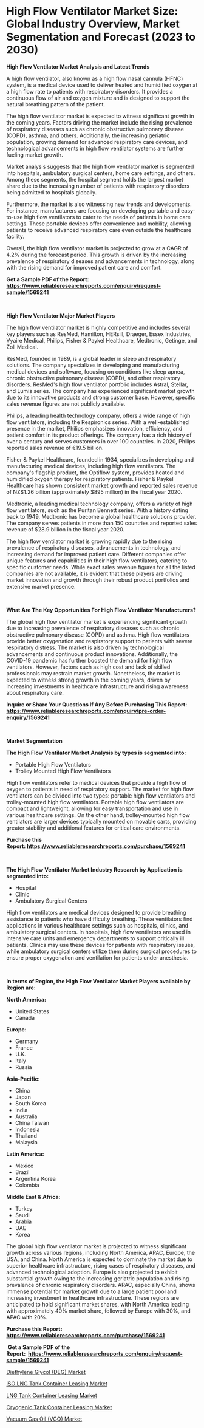 <p><h1>High Flow Ventilator Market Size: Global Industry Overview, Market Segmentation and Forecast (2023 to 2030)</h1></p><p><strong>High Flow Ventilator Market Analysis and Latest Trends</strong></p>
<p><p>A high flow ventilator, also known as a high flow nasal cannula (HFNC) system, is a medical device used to deliver heated and humidified oxygen at a high flow rate to patients with respiratory disorders. It provides a continuous flow of air and oxygen mixture and is designed to support the natural breathing pattern of the patient.</p><p>The high flow ventilator market is expected to witness significant growth in the coming years. Factors driving the market include the rising prevalence of respiratory diseases such as chronic obstructive pulmonary disease (COPD), asthma, and others. Additionally, the increasing geriatric population, growing demand for advanced respiratory care devices, and technological advancements in high flow ventilator systems are further fueling market growth.</p><p>Market analysis suggests that the high flow ventilator market is segmented into hospitals, ambulatory surgical centers, home care settings, and others. Among these segments, the hospital segment holds the largest market share due to the increasing number of patients with respiratory disorders being admitted to hospitals globally.</p><p>Furthermore, the market is also witnessing new trends and developments. For instance, manufacturers are focusing on developing portable and easy-to-use high flow ventilators to cater to the needs of patients in home care settings. These portable devices offer convenience and mobility, allowing patients to receive advanced respiratory care even outside the healthcare facility.</p><p>Overall, the high flow ventilator market is projected to grow at a CAGR of 4.2% during the forecast period. This growth is driven by the increasing prevalence of respiratory diseases and advancements in technology, along with the rising demand for improved patient care and comfort.</p></p>
<p><strong>Get a Sample PDF of the Report:&nbsp; <a href="https://www.reliableresearchreports.com/enquiry/request-sample/1569241">https://www.reliableresearchreports.com/enquiry/request-sample/1569241</a></strong></p>
<p>&nbsp;</p>
<p><strong>High Flow Ventilator Major Market Players</strong></p>
<p><p>The high flow ventilator market is highly competitive and includes several key players such as ResMed, Hamilton, HERsill, Draeger, Essex Industries, Vyaire Medical, Philips, Fisher & Paykel Healthcare, Medtronic, Getinge, and Zoll Medical.</p><p>ResMed, founded in 1989, is a global leader in sleep and respiratory solutions. The company specializes in developing and manufacturing medical devices and software, focusing on conditions like sleep apnea, chronic obstructive pulmonary disease (COPD), and other respiratory disorders. ResMed's high flow ventilator portfolio includes Astral, Stellar, and Lumis series. The company has experienced significant market growth due to its innovative products and strong customer base. However, specific sales revenue figures are not publicly available.</p><p>Philips, a leading health technology company, offers a wide range of high flow ventilators, including the Respironics series. With a well-established presence in the market, Philips emphasizes innovation, efficiency, and patient comfort in its product offerings. The company has a rich history of over a century and serves customers in over 100 countries. In 2020, Philips reported sales revenue of €19.5 billion.</p><p>Fisher & Paykel Healthcare, founded in 1934, specializes in developing and manufacturing medical devices, including high flow ventilators. The company's flagship product, the Optiflow system, provides heated and humidified oxygen therapy for respiratory patients. Fisher & Paykel Healthcare has shown consistent market growth and reported sales revenue of NZ$1.26 billion (approximately $895 million) in the fiscal year 2020.</p><p>Medtronic, a leading medical technology company, offers a variety of high flow ventilators, such as the Puritan Bennett series. With a history dating back to 1949, Medtronic has become a global healthcare solutions provider. The company serves patients in more than 150 countries and reported sales revenue of $28.9 billion in the fiscal year 2020.</p><p>The high flow ventilator market is growing rapidly due to the rising prevalence of respiratory diseases, advancements in technology, and increasing demand for improved patient care. Different companies offer unique features and capabilities in their high flow ventilators, catering to specific customer needs. While exact sales revenue figures for all the listed companies are not available, it is evident that these players are driving market innovation and growth through their robust product portfolios and extensive market presence.</p></p>
<p>&nbsp;</p>
<p><strong>What Are The Key Opportunities For High Flow Ventilator Manufacturers?</strong></p>
<p><p>The global high flow ventilator market is experiencing significant growth due to increasing prevalence of respiratory diseases such as chronic obstructive pulmonary disease (COPD) and asthma. High flow ventilators provide better oxygenation and respiratory support to patients with severe respiratory distress. The market is also driven by technological advancements and continuous product innovations. Additionally, the COVID-19 pandemic has further boosted the demand for high flow ventilators. However, factors such as high cost and lack of skilled professionals may restrain market growth. Nonetheless, the market is expected to witness strong growth in the coming years, driven by increasing investments in healthcare infrastructure and rising awareness about respiratory care.</p></p>
<p><strong>Inquire or Share Your Questions If Any Before Purchasing This Report: <a href="https://www.reliableresearchreports.com/enquiry/pre-order-enquiry/1569241">https://www.reliableresearchreports.com/enquiry/pre-order-enquiry/1569241</a></strong></p>
<p>&nbsp;</p>
<p><strong>Market Segmentation</strong></p>
<p><strong>The High Flow Ventilator Market Analysis by types is segmented into:</strong></p>
<p><ul><li>Portable High Flow Ventilators</li><li>Trolley Mounted High Flow Ventilators</li></ul></p>
<p><p>High flow ventilators refer to medical devices that provide a high flow of oxygen to patients in need of respiratory support. The market for high flow ventilators can be divided into two types: portable high flow ventilators and trolley-mounted high flow ventilators. Portable high flow ventilators are compact and lightweight, allowing for easy transportation and use in various healthcare settings. On the other hand, trolley-mounted high flow ventilators are larger devices typically mounted on movable carts, providing greater stability and additional features for critical care environments.</p></p>
<p><strong>Purchase this Report:&nbsp;<a href="https://www.reliableresearchreports.com/purchase/1569241">https://www.reliableresearchreports.com/purchase/1569241</a></strong></p>
<p>&nbsp;</p>
<p><strong>The High Flow Ventilator Market Industry Research by Application is segmented into:</strong></p>
<p><ul><li>Hospital</li><li>Clinic</li><li>Ambulatory Surgical Centers</li></ul></p>
<p><p>High flow ventilators are medical devices designed to provide breathing assistance to patients who have difficulty breathing. These ventilators find applications in various healthcare settings such as hospitals, clinics, and ambulatory surgical centers. In hospitals, high flow ventilators are used in intensive care units and emergency departments to support critically ill patients. Clinics may use these devices for patients with respiratory issues, while ambulatory surgical centers utilize them during surgical procedures to ensure proper oxygenation and ventilation for patients under anesthesia.</p></p>
<p>&nbsp;</p>
<p><strong>In terms of Region, the High Flow Ventilator Market Players available by Region are:</strong></p>
<p>
    <p> <strong> North America: </strong>
        <ul>
            <li>United States</li>
            <li>Canada</li>
        </ul>
        </p> 
    <p> <strong> Europe: </strong>
        <ul>
            <li>Germany</li>
            <li>France</li>
            <li>U.K.</li>
            <li>Italy</li>
            <li>Russia</li>
        </ul>
        </p> 
    <p> <strong> Asia-Pacific: </strong>
        <ul>
            <li>China</li>
            <li>Japan</li>
            <li>South Korea</li>
            <li>India</li>
            <li>Australia</li>
            <li>China Taiwan</li>
            <li>Indonesia</li>
            <li>Thailand</li>
            <li>Malaysia</li>
        </ul>
        </p> 
    <p> <strong> Latin America: </strong>
        <ul>
            <li>Mexico</li>
            <li>Brazil</li>
            <li>Argentina Korea</li>
            <li>Colombia</li>
        </ul>
        </p> 
    <p> <strong> Middle East & Africa: </strong>
        <ul>
            <li>Turkey</li>
            <li>Saudi</li>
            <li>Arabia</li>
            <li>UAE</li>
            <li>Korea</li>
        </ul>
    </p>
    </p>
<p><p>The global high flow ventilator market is projected to witness significant growth across various regions, including North America, APAC, Europe, the USA, and China. North America is expected to dominate the market due to superior healthcare infrastructure, rising cases of respiratory diseases, and advanced technological adoption. Europe is also projected to exhibit substantial growth owing to the increasing geriatric population and rising prevalence of chronic respiratory disorders. APAC, especially China, shows immense potential for market growth due to a large patient pool and increasing investment in healthcare infrastructure. These regions are anticipated to hold significant market shares, with North America leading with approximately 40% market share, followed by Europe with 30%, and APAC with 20%.</p></p>
<p><strong>Purchase this Report: <a href="https://www.reliableresearchreports.com/purchase/1569241">https://www.reliableresearchreports.com/purchase/1569241</a></strong></p>
<p>&nbsp;<strong>Get a Sample PDF of the Report:&nbsp;&nbsp;<a href="https://www.reliableresearchreports.com/enquiry/request-sample/1569241">https://www.reliableresearchreports.com/enquiry/request-sample/1569241</a></strong></p>
<p><strong></strong></p>
<p><p><a href="https://medium.com/@josueherzog/diethylene-glycol-deg-market-comprehensive-assessment-by-type-application-and-geography-2c944b500350">Diethylene Glycol (DEG) Market</a></p><p><a href="https://www.linkedin.com/pulse/iso-lng-tank-container-leasing-market-size-share-amp-trends/">ISO LNG Tank Container Leasing Market</a></p><p><a href="https://www.linkedin.com/pulse/lng-tank-container-leasing-market-insights-players-forecast/">LNG Tank Container Leasing Market</a></p><p><a href="https://www.linkedin.com/pulse/cryogenic-tank-container-leasing-market-size-share-amp/">Cryogenic Tank Container Leasing Market</a></p><p><a href="https://medium.com/@nayelibosco/vacuum-gas-oil-vgo-market-size-reveals-the-best-marketing-channels-in-global-industry-c01cc59ac039">Vacuum Gas Oil (VGO) Market</a></p></p>